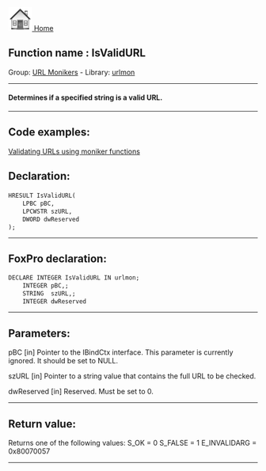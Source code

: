 [<img src="../../images/home.png"> Home ](https://github.com/VFPX/Win32API)  

## Function name : IsValidURL
Group: [URL Monikers](../../functions_group.md#URL_Monikers)  -  Library: [urlmon](../../libraries.md#urlmon)  
***  


#### Determines if a specified string is a valid URL.
***  


## Code examples:
[Validating URLs using moniker functions](../../samples/sample_194.md)  

## Declaration:
```foxpro  
HRESULT IsValidURL(
	LPBC pBC,
	LPCWSTR szURL,
	DWORD dwReserved
);  
```  
***  


## FoxPro declaration:
```foxpro  
DECLARE INTEGER IsValidURL IN urlmon;
	INTEGER pBC,;
	STRING  szURL,;
	INTEGER dwReserved  
```  
***  


## Parameters:
pBC
[in] Pointer to the IBindCtx interface. This parameter is currently ignored. It should be set to NULL. 

szURL
[in] Pointer to a string value that contains the full URL to be checked. 

dwReserved
[in] Reserved. Must be set to 0.  
***  


## Return value:
Returns one of the following values:
S_OK = 0
S_FALSE = 1
E_INVALIDARG = 0x80070057  
***  

